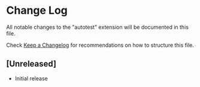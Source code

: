 # Change Log

All notable changes to the "autotest" extension will be documented in this file.

Check [Keep a Changelog](http://keepachangelog.com/) for recommendations on how to structure this file.

## [Unreleased]

- Initial release